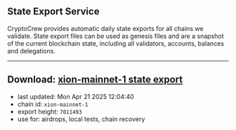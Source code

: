 ## State Export Service
CryptoCrew provides automatic daily state exports for all chains we validate. State export files can be used as genesis files and are a snapshot of the current blockchain state, including all validators, accounts, balances and delegations.

---
**Download: [xion-mainnet-1 state export](https://dl-eu2.ccvalidators.com/SERVICE/xion/xion-mainnet-1_export_7011493.json)**
---

- last updated: Mon Apr 21 2025 12:04:40
- chain id: `xion-mainnet-1`
- export height: `7011493`
- use for: airdrops, local tests, chain recovery
